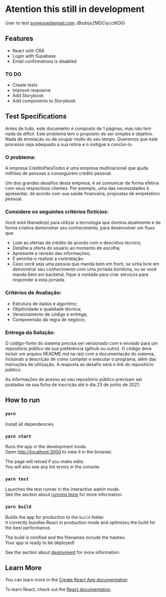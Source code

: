 # Atention this still in development
User to test
someone@email.com
JBsdnjsZMDCiycclKDIG
## Features
- React with CRA
- Login with Supabase
- Email confirmations is disabled

### TO DO
- Create tests
- Improve resposive
- Add Storybook
- Add components to Storybook

## Test Specifications
Antes de tudo, este documento é composto de 1 páginas, mas não tem nada de difícil. Este problema tem o propósito de ser simples e objetivo. Nada de enrolação ou de ocupar muito do seu tempo. Queremos que este processo seja adequado a sua rotina e o instigue a concluí-lo.

### O problema:
A empresa CréditoParaTodxs é uma empresa multinacional que ajuda milhões de pessoas a conseguirem crédito pessoal.

Um dos grandes desafios desta empresa, é se comunicar de forma efetiva com seus respectivos clientes. Por exemplo, uma das necessidades é apresentar, de acordo com sua saúde financeira, propostas de empréstimo pessoal.

### Considere os seguintes critérios fictícios:
Você está liberado(a) para utilizar a tecnologia que domina atualmente e de forma criativa demonstrar seu conhecimento, para desenvolver um fluxo que:

- Liste as ofertas de crédito de acordo com o descritivo técnico;
- Detalhe a oferta do usuário ao momento de escolha;
- Apresente a revisão das informações;
- E permita-o realizar a contratação;
- Caso você seja uma pessoa que manda bem em front, se sinta livre em demonstrar seu conhecimento com uma jornada bonitona, ou se você manda bem em backend, fique à vontade para criar serviços para responder à esta jornada.

### Critérios de Avaliação:
- Estrutura de dados e algoritmo;
- Objetividade e qualidade técnica;
- Versionamento de código e entrega;
- Compreensão da regra de negócio;


### Entrega da Solução:

O código-fonte do sistema precisa ser versionado com e enviado para um repositório público de sua preferência (github ou outro). O código deve incluir um arquivo README.md na raiz com a documentação do sistema, incluindo a descrição de como compilar e executar o programa, além das instruções de utilização. A resposta ao desafio será o link do repositório público.

As informações de acesso ao seu repositório público precisam ser postadas na sua ficha de inscrição até o dia 23 de junho de 2021.
 

## How to run
### `yarn`

Install all dependencies

### `yarn start`

Runs the app in the development mode.\
Open [http://localhost:3000](http://localhost:3000) to view it in the browser.

The page will reload if you make edits.\
You will also see any lint errors in the console.

### `yarn test`

Launches the test runner in the interactive watch mode.\
See the section about [running tests](https://facebook.github.io/create-react-app/docs/running-tests) for more information.

### `yarn build`

Builds the app for production to the `build` folder.\
It correctly bundles React in production mode and optimizes the build for the best performance.

The build is minified and the filenames include the hashes.\
Your app is ready to be deployed!

See the section about [deployment](https://facebook.github.io/create-react-app/docs/deployment) for more information.

## Learn More

You can learn more in the [Create React App documentation](https://facebook.github.io/create-react-app/docs/getting-started).

To learn React, check out the [React documentation](https://reactjs.org/).